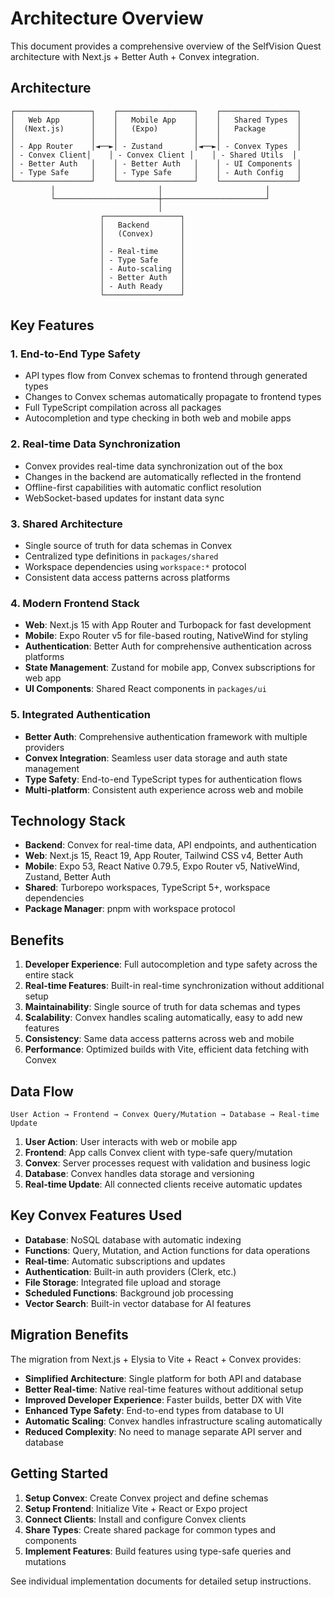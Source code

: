 # Architecture Overview

This document provides a comprehensive overview of the SelfVision Quest architecture with Next.js + Better Auth + Convex integration.

## Architecture

```
┌─────────────────┐    ┌─────────────────┐    ┌─────────────────┐
│   Web App       │    │   Mobile App    │    │   Shared Types  │
│  (Next.js)      │    │   (Expo)        │    │   Package       │
│                 │    │                 │    │                 │
│ - App Router    │◄──►│ - Zustand       │◄──►│ - Convex Types  │
│ - Convex Client│    │ - Convex Client │    │ - Shared Utils  │
│ - Better Auth   │    │ - Better Auth   │    │ - UI Components │
│ - Type Safe     │    │ - Type Safe     │    │ - Auth Config   │
└─────────────────┘    └─────────────────┘    └─────────────────┘
         │                       │                       │
         └───────────────────────┼───────────────────────┘
                                 │
                    ┌─────────────────┐
                    │   Backend       │
                    │   (Convex)      │
                    │                 │
                    │ - Real-time     │
                    │ - Type Safe     │
                    │ - Auto-scaling  │
                    │ - Better Auth   │
                    │ - Auth Ready    │
                    └─────────────────┘
```

## Key Features

### 1. End-to-End Type Safety
- API types flow from Convex schemas to frontend through generated types
- Changes to Convex schemas automatically propagate to frontend types
- Full TypeScript compilation across all packages
- Autocompletion and type checking in both web and mobile apps

### 2. Real-time Data Synchronization
- Convex provides real-time data synchronization out of the box
- Changes in the backend are automatically reflected in the frontend
- Offline-first capabilities with automatic conflict resolution
- WebSocket-based updates for instant data sync

### 3. Shared Architecture
- Single source of truth for data schemas in Convex
- Centralized type definitions in `packages/shared`
- Workspace dependencies using `workspace:*` protocol
- Consistent data access patterns across platforms

### 4. Modern Frontend Stack
- **Web**: Next.js 15 with App Router and Turbopack for fast development
- **Mobile**: Expo Router v5 for file-based routing, NativeWind for styling
- **Authentication**: Better Auth for comprehensive authentication across platforms
- **State Management**: Zustand for mobile app, Convex subscriptions for web app
- **UI Components**: Shared React components in `packages/ui`

### 5. Integrated Authentication
- **Better Auth**: Comprehensive authentication framework with multiple providers
- **Convex Integration**: Seamless user data storage and auth state management
- **Type Safety**: End-to-end TypeScript types for authentication flows
- **Multi-platform**: Consistent auth experience across web and mobile

## Technology Stack

- **Backend**: Convex for real-time data, API endpoints, and authentication
- **Web**: Next.js 15, React 19, App Router, Tailwind CSS v4, Better Auth
- **Mobile**: Expo 53, React Native 0.79.5, Expo Router v5, NativeWind, Zustand, Better Auth
- **Shared**: Turborepo workspaces, TypeScript 5+, workspace dependencies
- **Package Manager**: pnpm with workspace protocol

## Benefits

1. **Developer Experience**: Full autocompletion and type safety across the entire stack
2. **Real-time Features**: Built-in real-time synchronization without additional setup
3. **Maintainability**: Single source of truth for data schemas and types
4. **Scalability**: Convex handles scaling automatically, easy to add new features
5. **Consistency**: Same data access patterns across web and mobile
6. **Performance**: Optimized builds with Vite, efficient data fetching with Convex

## Data Flow

```
User Action → Frontend → Convex Query/Mutation → Database → Real-time Update
```

1. **User Action**: User interacts with web or mobile app
2. **Frontend**: App calls Convex client with type-safe query/mutation
3. **Convex**: Server processes request with validation and business logic
4. **Database**: Convex handles data storage and versioning
5. **Real-time Update**: All connected clients receive automatic updates

## Key Convex Features Used

- **Database**: NoSQL database with automatic indexing
- **Functions**: Query, Mutation, and Action functions for data operations
- **Real-time**: Automatic subscriptions and updates
- **Authentication**: Built-in auth providers (Clerk, etc.)
- **File Storage**: Integrated file upload and storage
- **Scheduled Functions**: Background job processing
- **Vector Search**: Built-in vector database for AI features

## Migration Benefits

The migration from Next.js + Elysia to Vite + React + Convex provides:

- **Simplified Architecture**: Single platform for both API and database
- **Better Real-time**: Native real-time features without additional setup
- **Improved Developer Experience**: Faster builds, better DX with Vite
- **Enhanced Type Safety**: End-to-end types from database to UI
- **Automatic Scaling**: Convex handles infrastructure scaling automatically
- **Reduced Complexity**: No need to manage separate API server and database

## Getting Started

1. **Setup Convex**: Create Convex project and define schemas
2. **Setup Frontend**: Initialize Vite + React or Expo project
3. **Connect Clients**: Install and configure Convex clients
4. **Share Types**: Create shared package for common types and components
5. **Implement Features**: Build features using type-safe queries and mutations

See individual implementation documents for detailed setup instructions.